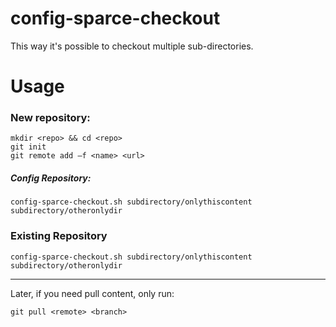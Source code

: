 config-sparce-checkout
======================


This way it's possible to checkout multiple sub-directories.



Usage
=====

### New repository:

	mkdir <repo> && cd <repo>
	git init
	git remote add –f <name> <url>

##### Config Repository:

	config-sparce-checkout.sh subdirectory/onlythiscontent subdirectory/otheronlydir
  


### Existing Repository

	config-sparce-checkout.sh subdirectory/onlythiscontent subdirectory/otheronlydir

---

Later, if you need pull content, only run:

	git pull <remote> <branch>
